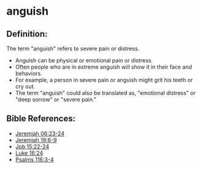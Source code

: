 # anguish #

## Definition: ##

The term "anguish" refers to severe pain or distress. 

* Anguish can be physical or emotional pain or distress.
* Often people who are in extreme anguish will show it in their face and behaviors.
* For example, a person in severe pain or anguish might grit his teeth or cry out.
* The term "anguish" could also be translated as, "emotional distress" or "deep sorrow" or "severe pain."
 

## Bible References: ##

* [Jeremiah 06:23-24](en/tn/jer/help/06/23)
* [Jeremiah 19:6-9](en/tn/jer/help/19/06)
* [Job 15:22-24](en/tn/job/help/15/22)
* [Luke 16:24](en/tn/luk/help/16/24)
* [Psalms 116:3-4](en/tn/psa/help/116/03)